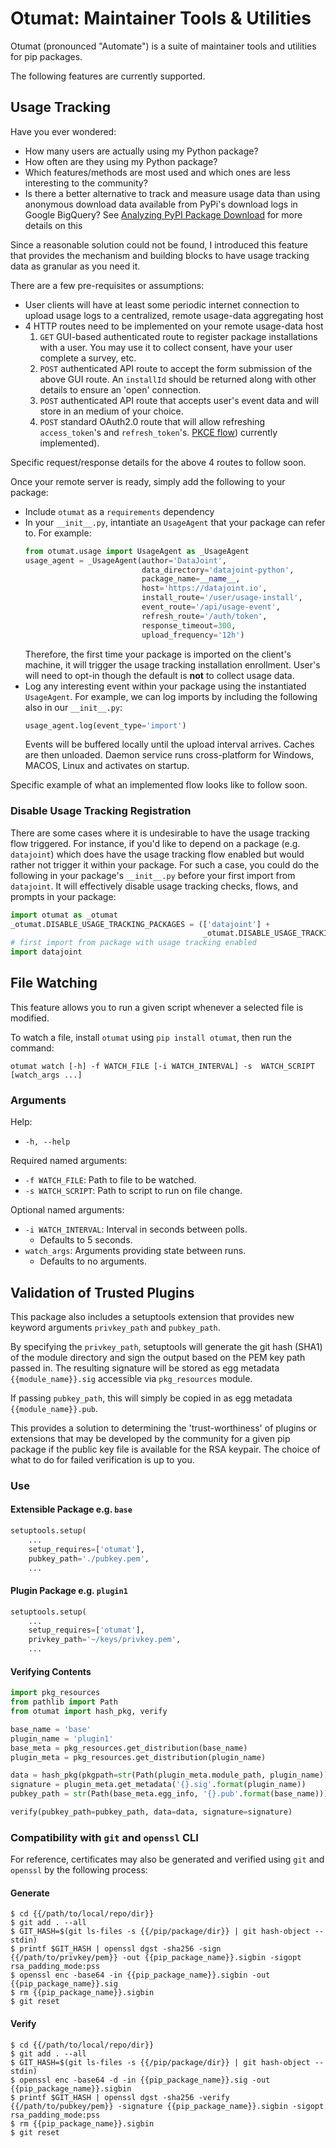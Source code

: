 # Otumat: Maintainer Tools & Utilities

Otumat (pronounced "Automate") is a suite of maintainer tools and utilities for pip packages.

The following features are currently supported.

## Usage Tracking

Have you ever wondered:

- How many users are actually using my Python package?
- How often are they using my Python package?
- Which features/methods are most used and which ones are less interesting to the community?
- Is there a better alternative to track and measure usage data than using anonymous download data available from PyPi's download logs in Google BigQuery? See [Analyzing PyPI Package Download](https://packaging.python.org/guides/analyzing-pypi-package-downloads/#background) for more details on this

Since a reasonable solution could not be found, I introduced this feature that provides the mechanism and building blocks to have usage tracking data as granular as you need it.

There are a few pre-requisites or assumptions:
- User clients will have at least some periodic internet connection to upload usage logs to a centralized, remote usage-data aggregating host
- 4 HTTP routes need to be implemented on your remote usage-data host
  1. `GET` GUI-based authenticated route to register package installations with a user. You may use it to collect consent, have your user complete a survey, etc.
  2. `POST` authenticated API route to accept the form submission of the above GUI route. An `installId` should be returned along with other details to ensure an 'open' connection.
  3. `POST` authenticated API route that accepts user's event data and will store in an medium of your choice.
  4. `POST` standard OAuth2.0 route that will allow refreshing `access_token`'s and `refresh_token`'s. [PKCE flow](https://auth0.com/docs/flows/authorization-code-flow-with-proof-key-for-code-exchange-pkce)) currently implemented).

Specific request/response details for the above 4 routes to follow soon.

Once your remote server is ready, simply add the following to your package:
- Include `otumat` as a `requirements` dependency
- In your `__init__.py`, intantiate an `UsageAgent` that your package can refer to. For example:
  ```python
  from otumat.usage import UsageAgent as _UsageAgent
  usage_agent = _UsageAgent(author='DataJoint',
                            data_directory='datajoint-python',
                            package_name=__name__,
                            host='https://datajoint.io',
                            install_route='/user/usage-install',
                            event_route='/api/usage-event',
                            refresh_route='/auth/token',
                            response_timeout=300,
                            upload_frequency='12h')
  ```
  Therefore, the first time your package is imported on the client's machine, it will trigger the usage tracking installation enrollment. User's will need to opt-in though the default is **not** to collect usage data.
- Log any interesting event within your package using the instantiated `UsageAgent`. For example, we can log imports by including the following also in our `__init__.py`:
  ```python
  usage_agent.log(event_type='import')
  ```
  Events will be buffered locally until the upload interval arrives. Caches are then unloaded. Daemon service runs cross-platform for Windows, MACOS, Linux and activates on startup.

Specific example of what an implemented flow looks like to follow soon.

### Disable Usage Tracking Registration

There are some cases where it is undesirable to have the usage tracking flow triggered. For instance, if you'd like to depend on a package (e.g. `datajoint`) which does have the usage tracking flow enabled but would rather not trigger it within your package. For such a case, you could do the following in your package's `__init__.py` before your first import from `datajoint`. It will effectively disable usage tracking checks, flows, and prompts in your package:

```python
import otumat as _otumat
_otumat.DISABLE_USAGE_TRACKING_PACKAGES = (['datajoint'] +
                                           _otumat.DISABLE_USAGE_TRACKING_PACKAGES)
# first import from package with usage tracking enabled
import datajoint
```

## File Watching

This feature allows you to run a given script whenever a selected file is modified.

To watch a file, install `otumat` using `pip install otumat`, then run the command:
  
  `otumat watch [-h] -f WATCH_FILE [-i WATCH_INTERVAL] -s  WATCH_SCRIPT [watch_args ...]`

### Arguments

Help:
 - `-h, --help`

Required named arguments:
 - `-f WATCH_FILE`: Path to file to be watched.
 - `-s WATCH_SCRIPT`: Path to script to run on file change.

Optional named arguments:
 - `-i WATCH_INTERVAL`: Interval in seconds between polls.
    - Defaults to 5 seconds.
 - `watch_args`: Arguments providing state between runs.
    - Defaults to no arguments.

## Validation of Trusted Plugins

This package also includes a setuptools extension that provides new keyword arguments `privkey_path` and `pubkey_path`. 

By specifying the `privkey_path`, setuptools will generate the git hash (SHA1) of the module directory and sign the output based on the PEM key path passed in. The resulting signature will be stored as egg metadata `{{module_name}}.sig` accessible via `pkg_resources` module. 

If passing `pubkey_path`, this will simply be copied in as egg metadata `{{module_name}}.pub`.

This provides a solution to determining the 'trust-worthiness' of plugins or extensions that may be developed by the community for a given pip package if the public key file is available for the RSA keypair. The choice of what to do for failed verification is up to you.

### Use

#### Extensible Package e.g. `base`

``` python
setuptools.setup(
    ...
    setup_requires=['otumat'],
    pubkey_path='./pubkey.pem',
    ...
```

#### Plugin Package e.g. `plugin1`

``` python
setuptools.setup(
    ...
    setup_requires=['otumat'],
    privkey_path='~/keys/privkey.pem',
    ...
```

#### Verifying Contents

``` python
import pkg_resources
from pathlib import Path
from otumat import hash_pkg, verify

base_name = 'base'
plugin_name = 'plugin1'
base_meta = pkg_resources.get_distribution(base_name)
plugin_meta = pkg_resources.get_distribution(plugin_name)

data = hash_pkg(pkgpath=str(Path(plugin_meta.module_path, plugin_name)))
signature = plugin_meta.get_metadata('{}.sig'.format(plugin_name))
pubkey_path = str(Path(base_meta.egg_info, '{}.pub'.format(base_name)))

verify(pubkey_path=pubkey_path, data=data, signature=signature)
```


### Compatibility with `git` and `openssl` CLI

For reference, certificates may also be generated and verified using `git` and `openssl` by the following process:

#### Generate

``` shell
$ cd {{/path/to/local/repo/dir}}
$ git add . --all
$ GIT_HASH=$(git ls-files -s {{/pip/package/dir}} | git hash-object --stdin)
$ printf $GIT_HASH | openssl dgst -sha256 -sign {{/path/to/privkey/pem}} -out {{pip_package_name}}.sigbin -sigopt rsa_padding_mode:pss
$ openssl enc -base64 -in {{pip_package_name}}.sigbin -out {{pip_package_name}}.sig
$ rm {{pip_package_name}}.sigbin
$ git reset
```

#### Verify

``` shell
$ cd {{/path/to/local/repo/dir}}
$ git add . --all
$ GIT_HASH=$(git ls-files -s {{/pip/package/dir}} | git hash-object --stdin)
$ openssl enc -base64 -d -in {{pip_package_name}}.sig -out {{pip_package_name}}.sigbin
$ printf $GIT_HASH | openssl dgst -sha256 -verify {{/path/to/pubkey/pem}} -signature {{pip_package_name}}.sigbin -sigopt rsa_padding_mode:pss
$ rm {{pip_package_name}}.sigbin
$ git reset
```